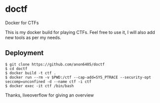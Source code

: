 # doctf
Docker for CTFs

This is my docker build for playing CTFs. Feel free to use it, I will also add new tools as per my needs.

## Deployment
```
$ git clone https://github.com/anon6405/doctf
$ cd doctf
$ docker build -t ctf .
$ docker run --rm -v $PWD:/ctf --cap-add=SYS_PTRACE --security-opt seccomp=unconfined -d --name ctf -i ctf
$ docker exec -it ctf /bin/bash
```

Thanks, liveoverflow for giving an overview
